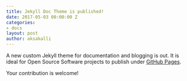 ```yaml
---
title: Jekyll Doc Theme is published!
date: 2017-05-03 00:00:00 Z
categories:
- docs
layout: post
author: aksakalli
---
```


A new custom Jekyll theme for documentation and blogging is out. It is ideal for Open Source Software projects to publish under [GitHub Pages](https://pages.github.com).

Your contribution is welcome!
